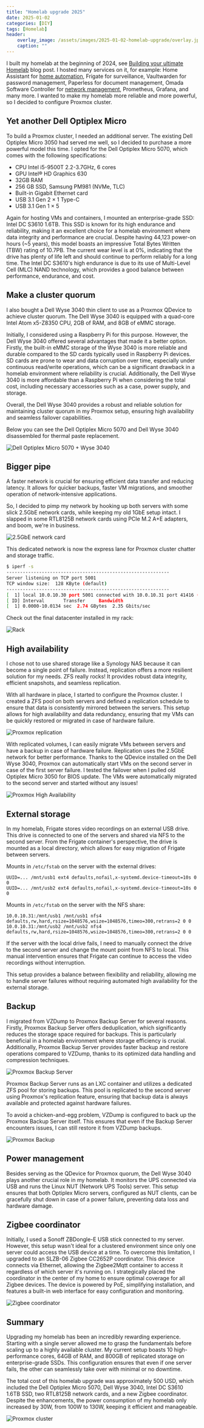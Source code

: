 ```yaml
---
title: "Homelab upgrade 2025"
date: 2025-01-02
categories: [DIY]
tags: [Homelab]
header:
    overlay_image: /assets/images/2025-01-02-homelab-upgrade/overlay.jpg
    caption: ""
---
```


I built my homelab at the beginning of 2024, see [Building your ultimate Homelab](https://mkuthan.github.io/blog/2024/06/30/homlab-hardware/) blog post.
I hosted many services on it, for example: Home Assistant for [home automation](https://mkuthan.github.io/blog/2024/12/08/home-assistant-automations/), Frigate for surveillance, Vaultwarden for password management, Paperless for document management, Omada Software Controller for [network management](https://mkuthan.github.io/blog/2024/07/29/homlab-network/), Prometheus, Grafana, and many more.
I wanted to make my homelab more reliable and more powerful, so I decided to configure Proxmox cluster.

## Yet another Dell Optiplex Micro

To build a Proxmox cluster, I needed an additional server.
The existing Dell Optiplex Micro 3050 had served me well, so I decided to purchase a more powerful model this time.
I opted for the Dell Optiplex Micro 5070, which comes with the following specifications:

* CPU Intel i5-9500T 2.2-3.7GHz, 6 cores
* GPU Intel® HD Graphics 630
* 32GB RAM
* 256 GB SSD, Samsung PM981 (NVMe, TLC)
* Built-in Gigabit Ethernet card
* USB 3.1 Gen 2 × 1 Type-C
* USB 3.1 Gen 1 × 5

Again for hosting VMs and containers, I mounted an enterprise-grade SSD: Intel DC S3610 1.6TB.
This SSD is known for its high endurance and reliability, making it an excellent choice for a homelab environment where data integrity and performance are crucial.
Despite having 44,123 power-on hours (~5 years), this model boasts an impressive Total Bytes Written (TBW) rating of 10.7PB.
The current wear level is at 0%, indicating that the drive has plenty of life left and should continue to perform reliably for a long time. The Intel DC S3610's high endurance is due to its use of Multi-Level Cell (MLC) NAND technology, which provides a good balance between performance, endurance, and cost.

## Make a cluster quorum

I also bought a Dell Wyse 3040 thin client to use as a Proxmox QDevice to achieve cluster quorum. The Dell Wyse 3040 is equipped with a quad-core Intel Atom x5-Z8350 CPU, 2GB of RAM, and 8GB of eMMC storage.

Initially, I considered using a Raspberry Pi for this purpose.
However, the Dell Wyse 3040 offered several advantages that made it a better option. Firstly, the built-in eMMC storage of the Wyse 3040 is more reliable and durable compared to the SD cards typically used in Raspberry Pi devices.
SD cards are prone to wear and data corruption over time, especially under continuous read/write operations, which can be a significant drawback in a homelab environment where reliability is crucial.
Additionally, the Dell Wyse 3040 is more affordable than a Raspberry Pi when considering the total cost, including necessary accessories such as a case, power supply, and storage.

Overall, the Dell Wyse 3040 provides a robust and reliable solution for maintaining cluster quorum in my Proxmox setup, ensuring high availability and seamless failover capabilities.

Below you can see the Dell Optiplex Micro 5070 and Dell Wyse 3040 disassembled for thermal paste replacement.

![Dell Optiplex Micro 5070 + Wyse 3040](/assets/images/2025-01-02-homelab-upgrade/dell_optiplex_wyse.jpg)

## Bigger pipe

A faster network is crucial for ensuring efficient data transfer and reducing latency.
It allows for quicker backups, faster VM migrations, and smoother operation of network-intensive applications.

So, I decided to pimp my network by hooking up both servers with some slick 2.5GbE network cards, while keeping my old 1GbE setup intact.
I slapped in some RTL8125B network cards using PCIe M.2 A+E adapters, and boom, we're in business.

![2.5GbE network card](/assets/images/2025-01-02-homelab-upgrade/network_card.jpg)

This dedicated network is now the express lane for Proxmox cluster chatter and storage traffic.

```bash
$ iperf -s
------------------------------------------------------------
Server listening on TCP port 5001
TCP window size:  128 KByte (default)
------------------------------------------------------------
[  1] local 10.0.10.30 port 5001 connected with 10.0.10.31 port 41416 (icwnd/mss/irtt=14/1448/99)
[ ID] Interval       Transfer     Bandwidth
[  1] 0.0000-10.0134 sec  2.74 GBytes  2.35 Gbits/sec
```

Check out the final datacenter installed in my rack:

![Rack](/assets/images/2025-01-02-homelab-upgrade/rack.jpg)

## High availability

I chose not to use shared storage like a Synology NAS because it can become a single point of failure.
Instead, replication offers a more resilient solution for my needs. ZFS really rocks! It provides robust data integrity, efficient snapshots, and seamless replication.

With all hardware in place, I started to configure the Proxmox cluster.
I created a ZFS pool on both servers and defined a replication schedule to ensure that data is consistently mirrored between the servers.
This setup allows for high availability and data redundancy, ensuring that my VMs can be quickly restored or migrated in case of hardware failure.

![Proxmox replication](/assets/images/2025-01-02-homelab-upgrade/proxmox_replication.png)

With replicated volumes, I can easily migrate VMs between servers and have a backup in case of hardware failure. Replication uses the 2.5GbE network for better performance.
Thanks to the QDevice installed on the Dell Wyse 3040, Proxmox can automatically start VMs on the second server in case of the first server failure.
I tested the failover when I pulled old Optiplex Micro 3050 for BIOS update.
The VMs were automatically migrated to the second server and started without any issues!

![Proxmox High Availability](/assets/images/2025-01-02-homelab-upgrade/proxmox_ha.png)

## External storage

In my homelab, Frigate stores video recordings on an external USB drive.
This drive is connected to one of the servers and shared via NFS to the second server.
From the Frigate container's perspective, the drive is mounted as a local directory, which allows for easy migration of Frigate between servers.

Mounts in `/etc/fstab` on the server with the external drives:

```
UUID=... /mnt/usb1 ext4 defaults,nofail,x-systemd.device-timeout=10s 0 0
UUID=... /mnt/usb2 ext4 defaults,nofail,x-systemd.device-timeout=10s 0 0
```

Mounts in `/etc/fstab` on the server with the NFS share:

```
10.0.10.31:/mnt/usb1 /mnt/usb1 nfs4 defaults,rw,hard,rsize=1048576,wsize=1048576,timeo=300,retrans=2 0 0
10.0.10.31:/mnt/usb2 /mnt/usb2 nfs4 defaults,rw,hard,rsize=1048576,wsize=1048576,timeo=300,retrans=2 0 0
```

If the server with the local drive fails, I need to manually connect the drive to the second server and change the mount point from NFS to local.
This manual intervention ensures that Frigate can continue to access the video recordings without interruption.

This setup provides a balance between flexibility and reliability, allowing me to handle server failures without requiring automated high availability for the external storage.

## Backup

I migrated from VZDump to Proxmox Backup Server for several reasons. Firstly, Proxmox Backup Server offers deduplication, which significantly reduces the storage space required for backups.
This is particularly beneficial in a homelab environment where storage efficiency is crucial.
Additionally, Proxmox Backup Server provides faster backup and restore operations compared to VZDump, thanks to its optimized data handling and compression techniques.

![Proxmox Backup Server](/assets/images/2025-01-02-homelab-upgrade/proxmox_backup_server.png)

Proxmox Backup Server runs as an LXC container and utilizes a dedicated ZFS pool for storing backups.
This pool is replicated to the second server using Proxmox's replication feature, ensuring that backup data is always available and protected against hardware failures.

To avoid a chicken-and-egg problem, VZDump is configured to back up the Proxmox Backup Server itself.
This ensures that even if the Backup Server encounters issues, I can still restore it from VZDump backups.

![Proxmox Backup](/assets/images/2025-01-02-homelab-upgrade/proxmox_backup.png)

## Power management

Besides serving as the QDevice for Proxmox quorum, the Dell Wyse 3040 plays another crucial role in my homelab.
It monitors the UPS connected via USB and runs the Linux NUT (Network UPS Tools) server.
This setup ensures that both Optiplex Micro servers, configured as NUT clients, can be gracefully shut down in case of a power failure, preventing data loss and hardware damage.

## Zigbee coordinator

Initially, I used a Sonoff ZBDongle-E USB stick connected to my server.
However, this setup wasn't ideal for a clustered environment since only one server could access the USB device at a time.
To overcome this limitation, I upgraded to an SLZB-06 Zigbee CC2652P coordinator.
This device connects via Ethernet, allowing the Zigbee2Mqtt container to access it regardless of which server it's running on.
I strategically placed the coordinator in the center of my home to ensure optimal coverage for all Zigbee devices.
The device is powered by PoE, simplifying installation, and features a built-in web interface for easy configuration and monitoring.

![Zigbee coordinator](/assets/images/2025-01-02-homelab-upgrade/slzb-06.png)

## Summary

Upgrading my homelab has been an incredibly rewarding experience. Starting with a single server allowed me to grasp the fundamentals before scaling up to a highly available cluster.
My current setup boasts 10 high-performance cores, 64GB of RAM, and 800GB of replicated storage on enterprise-grade SSDs.
This configuration ensures that even if one server fails, the other can seamlessly take over with minimal or no downtime.

The total cost of this homelab upgrade was approximately 500 USD, which included the Dell Optiplex Micro 5070, Dell Wyse 3040, Intel DC S3610 1.6TB SSD, two RTL8125B network cards, and a new Zigbee coordinator.
Despite the enhancements, the power consumption of my homelab only increased by 30W, from 100W to 130W, keeping it efficient and manageable.

![Proxmox cluster](/assets/images/2025-01-02-homelab-upgrade/cluster_summary.png)
